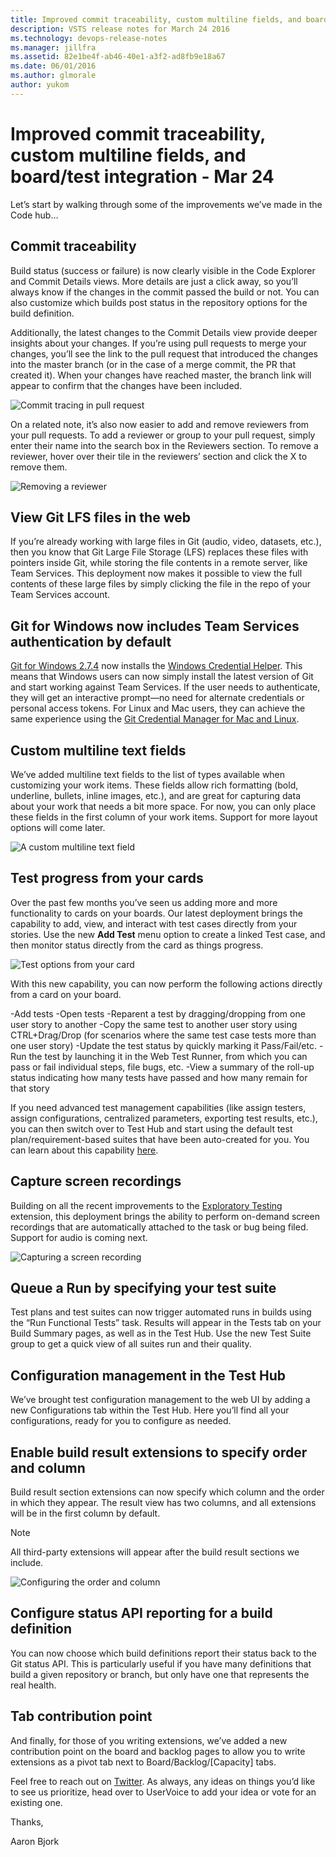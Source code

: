 ```yaml
---
title: Improved commit traceability, custom multiline fields, and board/test integration - Mar 24
description: VSTS release notes for March 24 2016
ms.technology: devops-release-notes
ms.manager: jillfra
ms.assetid: 82e1be4f-ab46-40e1-a3f2-ad8fb9e18a67
ms.date: 06/01/2016
ms.author: glmorale
author: yukom
---
```


# Improved commit traceability, custom multiline fields, and board/test integration - Mar 24

Let’s start by walking through some of the improvements we’ve made in the Code hub…

## Commit traceability

Build status (success or failure) is now clearly visible in the Code Explorer and Commit Details views. More details are just a click away, so you’ll always know if the changes in the commit passed the build or not. You can also customize which builds post status in the repository options for the build definition.

Additionally, the latest changes to the Commit Details view provide deeper insights about your changes. If you’re using pull requests to merge your changes, you’ll see the link to the pull request that introduced the changes into the master branch (or in the case of a merge commit, the PR that created it). When your changes have reached master, the branch link will appear to confirm that the changes have been included.

![Commit tracing in pull request](media/3_24_01.png)

On a related note, it’s also now easier to add and remove reviewers from your pull requests. To add a reviewer or group to your pull request, simply enter their name into the search box in the Reviewers section. To remove a reviewer, hover over their tile in the reviewers’ section and click the X to remove them.

![Removing a reviewer](media/3_24_02.png)

## View Git LFS files in the web

If you’re already working with large files in Git (audio, video, datasets, etc.), then you know that Git Large File Storage (LFS) replaces these files with pointers inside Git, while storing the file contents in a remote server, like Team Services. This deployment now makes it possible to view the full contents of these large files by simply clicking the file in the repo of your Team Services account.

## Git for Windows now includes Team Services authentication by default

[Git for Windows 2.7.4](https://git-scm.com/download/win) now installs the [Windows Credential Helper](https://github.com/Microsoft/Git-Credential-Manager-for-Windows). This means that Windows users can now simply install the latest version of Git and start working against Team Services. If the user needs to authenticate, they will get an interactive prompt—no need for alternate credentials or personal access tokens. For Linux and Mac users, they can achieve the same experience using the [Git Credential Manager for Mac and Linux](https://github.com/Microsoft/Git-Credential-Manager-for-Mac-and-Linux).

## Custom multiline text fields

We’ve added multiline text fields to the list of types available when customizing your work items. These fields allow rich formatting (bold, underline, bullets, inline images, etc.), and are great for capturing data about your work that needs a bit more space. For now, you can only place these fields in the first column of your work items. Support for more layout options will come later.

![A custom multiline text field](media/3_24_03.png)

## Test progress from your cards

Over the past few months you’ve seen us adding more and more functionality to cards on your boards. Our latest deployment brings the capability to add, view, and interact with test cases directly from your stories. Use the new **Add Test** menu option to create a linked Test case, and then monitor status directly from the card as things progress.

![Test options from your card](media/3_24_04.png)

With this new capability, you can now perform the following actions directly from a card on your board.

-Add tests
-Open tests
-Reparent a test by dragging/dropping from one user story to another
-Copy the same test to another user story using CTRL+Drag/Drop (for scenarios where the same test case tests more than one user story)
-Update the test status by quickly marking it Pass/Fail/etc.
-Run the test by launching it in the Web Test Runner, from which you can pass or fail individual steps, file bugs, etc.
-View a summary of the roll-up status indicating how many tests have passed and how many remain for that story

If you need advanced test management capabilities (like assign testers, assign configurations, centralized parameters, exporting test results, etc.), you can then switch over to Test Hub and start using the default test plan/requirement-based suites that have been auto-created for you. You can learn about this capability [here](https://msdn.microsoft.com/Library/vs/alm/Work/kanban/add-run-update-tests).

## Capture screen recordings

Building on all the recent improvements to the [Exploratory Testing](https://marketplace.visualstudio.com/items/ms.vss-exploratorytesting-web) extension, this deployment brings the ability to perform on-demand screen recordings that are automatically attached to the task or bug being filed. Support for audio is coming next.

![Capturing a screen recording](media/3_24_05.png)

## Queue a Run by specifying your test suite

Test plans and test suites can now trigger automated runs in builds using the “Run Functional Tests” task. Results will appear in the Tests tab on your Build Summary pages, as well as in the Test Hub. Use the new Test Suite group to get a quick view of all suites run and their quality.

## Configuration management in the Test Hub

We’ve brought test configuration management to the web UI by adding a new Configurations tab within the Test Hub. Here you’ll find all your configurations, ready for you to configure as needed.

## Enable build result extensions to specify order and column

Build result section extensions can now specify which column and the order in which they appear. The result view has two columns, and all extensions will be in the first column by default.

> [!NOTE]
> All third-party extensions will appear after the build result sections we include.

![Configuring the order and column](media/3_24_06.png)

## Configure status API reporting for a build definition

You can now choose which build definitions report their status back to the Git status API. This is particularly useful if you have many definitions that build a given repository or branch, but only have one that represents the real health.

## Tab contribution point

And finally, for those of you writing extensions, we’ve added a new contribution point on the board and backlog pages to allow you to write extensions as a pivot tab next to Board/Backlog/[Capacity] tabs.

Feel free to reach out on [Twitter](https://twitter.com/AzureDevOps). As always, any ideas on things you’d like to see us prioritize, head over to UserVoice to add your idea or vote for an existing one.

Thanks,

Aaron Bjork
